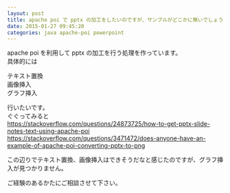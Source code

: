 ```yaml
---
layout: post
title: apache poi で pptx の加工をしたいのですが、サンプルがどこかに無いでしょうか？
date: 2015-01-27 09:45:20
categories: java apache-poi powerpoint
---
```

<!-- {% raw %} -->
<p>apache poi を利用して pptx の加工を行う処理を作っています。<br>
具体的には</p>

<p>テキスト置換<br>
画像挿入<br>
グラフ挿入</p>

<p>行いたいです。<br>
ぐぐってみると<br>
<a href="https://stackoverflow.com/questions/24873725/how-to-get-pptx-slide-notes-text-using-apache-poi">https://stackoverflow.com/questions/24873725/how-to-get-pptx-slide-notes-text-using-apache-poi</a><br>
<a href="https://stackoverflow.com/questions/3471472/does-anyone-have-an-example-of-apache-poi-converting-pptx-to-png">https://stackoverflow.com/questions/3471472/does-anyone-have-an-example-of-apache-poi-converting-pptx-to-png</a></p>

<p>この辺りでテキスト置換、画像挿入はできそうだなと感じたのですが、グラフ挿入が見つかりません。</p>

<p>ご経験のあるかたにご相談させて下さい。</p>
<!-- {% endraw %} -->
